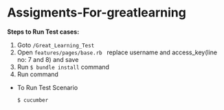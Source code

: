# Assigments-For-greatlearning

**Steps to Run Test cases:**
  1. Goto ```/Great_Learning_Test```
  2. Open ```features/pages/base.rb ``` replace username and access_key(line no: 7 and 8) and save
  2. Run ```$ bundle install``` command
  3. Run command
   * To Run Test Scenario
   
     ```$ cucumber```    

